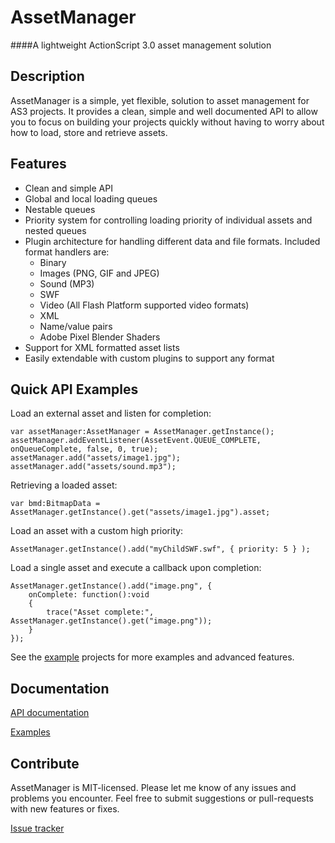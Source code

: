 # AssetManager

####A lightweight ActionScript 3.0 asset management solution


## Description

AssetManager is a simple, yet flexible, solution to asset management for AS3 projects.
It provides a clean, simple and well documented API to allow you to focus on building
your projects quickly without having to worry about how to load, store and retrieve assets.


## Features

* Clean and simple API
* Global and local loading queues
* Nestable queues
* Priority system for controlling loading priority of individual assets and nested queues
* Plugin architecture for handling different data and file formats. Included format handlers are:
	* Binary
	* Images (PNG, GIF and JPEG)
	* Sound (MP3)
	* SWF
	* Video (All Flash Platform supported video formats)
	* XML
	* Name/value pairs
	* Adobe Pixel Blender Shaders
* Support for XML formatted asset lists
* Easily extendable with custom plugins to support any format


## Quick API Examples

Load an external asset and listen for completion:
	
	var assetManager:AssetManager = AssetManager.getInstance();
	assetManager.addEventListener(AssetEvent.QUEUE_COMPLETE, onQueueComplete, false, 0, true);
	assetManager.add("assets/image1.jpg");
	assetManager.add("assets/sound.mp3");
	
Retrieving a loaded asset:
	
	var bmd:BitmapData = AssetManager.getInstance().get("assets/image1.jpg").asset;

Load an asset with a custom high priority:
	
	AssetManager.getInstance().add("myChildSWF.swf", { priority: 5 } );
	
Load a single asset and execute a callback upon completion:
	
	AssetManager.getInstance().add("image.png",	{
		onComplete: function():void
		{
			trace("Asset complete:", AssetManager.getInstance().get("image.png"));
		}
	});

See the [example](https://github.com/stevewoolcock/AssetManager/tree/master/examples "AssetManager examples") projects for more examples and advanced features.


## Documentation

[API documentation](http://docs.deadreckoned.com/assetmanager "AssetManager API documentation")

[Examples](https://github.com/stevewoolcock/AssetManager/tree/master/examples "AssetManager examples")


## Contribute

AssetManager is MIT-licensed. Please let me know of any issues and problems you encounter. Feel free
to submit suggestions or pull-requests with new features or fixes.

[Issue tracker](https://github.com/stevewoolcock/AssetManager/issues "AssetManager Issue Tracker")